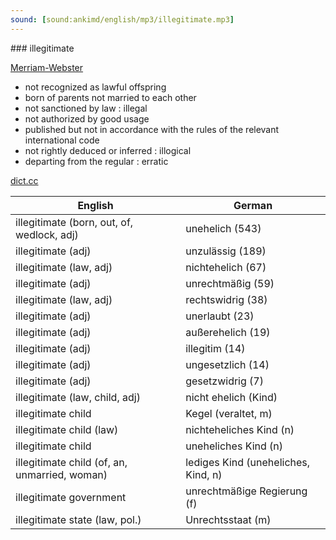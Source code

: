 ```yaml
---
sound: [sound:ankimd/english/mp3/illegitimate.mp3]
---
```


\### illegitimate

[Merriam-Webster](https://www.merriam-webster.com/dictionary/illegitimate)

- not recognized as lawful offspring
- born of parents not married to each other
- not sanctioned by law : illegal
- not authorized by good usage
- published but not in accordance with the rules of the relevant international code
- not rightly deduced or inferred : illogical
- departing from the regular : erratic

[dict.cc](https://www.dict.cc/illegitimate)

| English        | German       |
| -------------- | ------------ |
| illegitimate (born, out, of, wedlock, adj) | unehelich (543) |
| illegitimate (adj) | unzulässig (189) |
| illegitimate (law, adj) | nichtehelich (67) |
| illegitimate (adj) | unrechtmäßig (59) |
| illegitimate (law, adj) | rechtswidrig (38) |
| illegitimate (adj) | unerlaubt (23) |
| illegitimate (adj) | außerehelich (19) |
| illegitimate (adj) | illegitim (14) |
| illegitimate (adj) | ungesetzlich (14) |
| illegitimate (adj) | gesetzwidrig (7) |
| illegitimate (law, child, adj) | nicht ehelich (Kind) |
| illegitimate child | Kegel (veraltet, m) |
| illegitimate child (law) | nichteheliches Kind (n) |
| illegitimate child | uneheliches Kind (n) |
| illegitimate child (of, an, unmarried, woman) | lediges Kind (uneheliches, Kind, n) |
| illegitimate government | unrechtmäßige Regierung (f) |
| illegitimate state (law, pol.) | Unrechtsstaat (m) |

